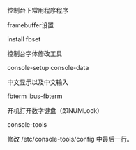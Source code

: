 控制台下常用程序程序
 
framebuffer设置

install fbset

控制台字体修改工具

console-setup console-data

中文显示以及中文输入

fbterm ibus-fbterm

开机打开数字键盘（即NUMLock）

console-tools

修改 /etc/console-tools/config 中最后一行。
